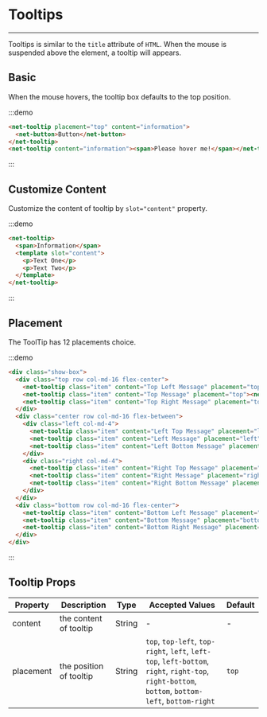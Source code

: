 
# Tooltips

----

Tooltips is similar to the `title` attribute of `HTML`. When the mouse is suspended above the element, a tooltip will appears.

## Basic

When the mouse hovers, the tooltip box defaults to the top position.

:::demo
```html
<net-tooltip placement="top" content="information">
  <net-button>Button</net-button>
</net-tooltip>
<net-tooltip content="information"><span>Please hover me!</span></net-tooltip>
```
:::

## Customize Content

Customize the content of tooltip by `slot="content"` property.

:::demo
```html
<net-tooltip>
  <span>Information</span>
  <template slot="content">
    <p>Text One</p>
    <p>Text Two</p>
  </template>
</net-tooltip>
```
:::

## Placement

The ToolTip has 12 placements choice.

:::demo
```html
<div class="show-box">
  <div class="top row col-md-16 flex-center">
    <net-tooltip class="item" content="Top Left Message" placement="top-left"><net-button>Top Left</net-button></net-tooltip>
    <net-tooltip class="item" content="Top Message" placement="top"><net-button>Top</net-button></net-tooltip>
    <net-tooltip class="item" content="Top Right Message" placement="top-right"><net-button>Top Right</net-button></net-tooltip>
  </div>
  <div class="center row col-md-16 flex-between">
    <div class="left col-md-4">
      <net-tooltip class="item" content="Left Top Message" placement="left-top"><net-button>Left Top</net-button></net-tooltip>
      <net-tooltip class="item" content="Left Message" placement="left"><net-button>Left</net-button></net-tooltip>
      <net-tooltip class="item" content="Left Bottom Message" placement="left-bottom"><net-button>Left Bottom</net-button></net-tooltip>
    </div>
    <div class="right col-md-4">
      <net-tooltip class="item" content="Right Top Message" placement="right-top"><net-button>Right Top</net-button></net-tooltip>
      <net-tooltip class="item" content="Right Message" placement="right"><net-button>Right</net-button></net-tooltip>
      <net-tooltip class="item" content="Right Bottom Message" placement="right-bottom"><net-button>Right Bottom</net-button></net-tooltip>
    </div>
  </div>
  <div class="bottom row col-md-16 flex-center">
    <net-tooltip class="item" content="Bottom Left Message" placement="bottom-left"><net-button>Bottom Left</net-button></net-tooltip>
    <net-tooltip class="item" content="Bottom Message" placement="bottom"><net-button>Bottom</net-button></net-tooltip>
    <net-tooltip class="item" content="Bottom Right Message" placement="bottom-right"><net-button>Bottom Right</net-button></net-tooltip>
  </div>
</div>
```
:::

## Tooltip Props

| Property      | Description          | Type      | Accepted Values                           | Default  |
|---------- |-------------- |---------- |--------------------------------  |-------- |
| content | the content of tooltip | String | - | - |
| placement | the position of tooltip | String | `top`, `top-left`, `top-right`, `left`, `left-top`, `left-bottom`, `right`, `right-top`, `right-bottom`, `bottom`, `bottom-left`, `bottom-right` | `top` |

<style lang="scss" scoped>
.net-tooltip {
  & + .net-tooltip {
    margin-left: 16px;
  }
  span {
    font-size: 12px;
  }
  p {
    color: #fff;
    font-size: 12px;
  }
}
.show-box {
  max-width: 600px;

  .net-tooltip + .net-tooltip {
    margin: 0;
  }
}
.top,
.bottom {
  padding: 20px;
  width: 100%;

  .item + .item {
    margin-left: 30px;
  }
}
.center {
  width: 100%;

  .item + .item {
    margin-top: 20px;
  }
}
.left {
  flex-direction: column;
}

.item > span {
  display: inline-block;
  width: 60px;
  height: 32px;
  line-height: 32px;
  background-color: #fff;
  border: 1px solid #ccc;
  border-radius: 4px;
  text-align: center;
  cursor: pointer;
  transition: all .3s;

  &:hover {
    color: #a0c1ff;
    border-color: #a0c1ff;
  }
}
</style>
